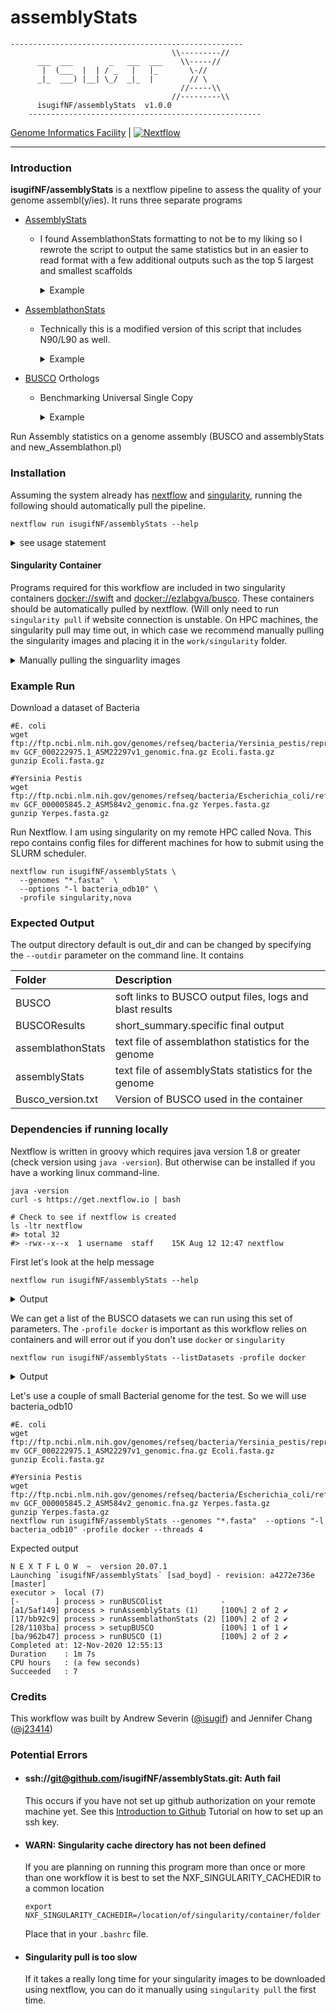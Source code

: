 # assemblyStats

```
----------------------------------------------------
                                    \\---------//       
      ___  ___        _   ___  ___    \\-----//        
       |  (___  |  | / _   |   |_       \-//         
      _|_  ___) |__| \_/  _|_  |        // \        
                                      //-----\\       
                                    //---------\\       
      isugifNF/assemblyStats  v1.0.0       
    ----------------------------------------------------
```

[Genome Informatics Facility](https://gif.biotech.iastate.edu/) | [![Nextflow](https://img.shields.io/badge/nextflow-%E2%89%A519.10.0-brightgreen.svg)](https://www.nextflow.io/)

---

### Introduction

**isugifNF/assemblyStats** is a nextflow pipeline to assess the quality of your genome assembl(y/ies).  It runs three separate programs

* [AssemblyStats](https://github.com/ISUgenomics/swift/blob/master/bin/assemblyStats.swift)
  * I found AssemblathonStats formatting to not be to my liking so I rewrote the script to output the same statistics but in an easier to read format with a few additional outputs such as the top 5 largest and smallest scaffolds
    <details><summary>Example</summary>

    <pre>
    ```
    Number of Scaffolds:                 3
    Total Nucleotide content             4658411
    Longest Scaffold:                  4553770       >NC_017168.1 Yersinia pestis A1122, complete sequence
    Shortest Scaffolds:                  8431        >NC_017170.1 Yersinia pestis A1122 plasmid unnamed, complete sequence
    Mean Scaffold Size                   1552803
    Median Scaffold length               96210.0
    N50 Scaffold length                  4553770
    L50 Scaffold length                  1
    N90 Scaffold length                  4553770
    L90 Scaffold length                  1
                                          #Scaffs   % Scaffolds      Nucleotides     % Nucleotide Content
    Number of Scaffolds [0-1K) nt         0          0.0 %             0               0.0 %
    Number of Scaffolds [1K-10K) nt       1          33.33 %         8431       0.180 %
    Number of Scaffolds [10K-100K) nt     1          33.33 %         96210   2.065 %
    Number of Scaffolds [100K-1M) nt      0          0.0 %   0       0.0 %
    Number of Scaffolds [1M-10M) nt       1          33.33 %         4553770         97.75 %
    Number of Scaffolds > 10M nt          0          0.0 %   0       0.0 %

    ```

    </pre>
    </details>
* [AssemblathonStats](https://github.com/KorfLab/Assemblathon/blob/master/assemblathon_stats.pl)
  * Technically this is a modified version of this script that includes N90/L90 as well.
    <details><summary>Example</summary>

    <pre>
    ```
    ---------------- Information for assembly 'Ecoli.fasta' ----------------
                                     Number of scaffolds          3
                                 Total size of scaffolds    4658411
                                        Longest scaffold    4553770
                                       Shortest scaffold       8431
                             Number of scaffolds > 1K nt          3 100.0%
                            Number of scaffolds > 10K nt          2  66.7%
                           Number of scaffolds > 100K nt          1  33.3%
                             Number of scaffolds > 1M nt          1  33.3%
                            Number of scaffolds > 10M nt          0   0.0%
                                      Mean scaffold size    1552804
                                    Median scaffold size      96210
                                     N50 scaffold length    4553770
                                      L50 scaffold count          1
                                     n90 scaffold length    4553770
                                      L90 scaffold count          1
                                             scaffold %A      26.07
                                             scaffold %C      23.69
                                             scaffold %G      23.94
                                             scaffold %T      26.30
                                             scaffold %N       0.00
                                     scaffold %non-ACGTN       0.00
                         Number of scaffold non-ACGTN nt          0
            Percentage of assembly in scaffolded contigs       0.0%
          Percentage of assembly in unscaffolded contigs     100.0%
                  Average number of contigs per scaffold        1.0
                  Average length of break (>25 Ns) between contigs in scaffold          0
                                       Number of contigs          3
                          Number of contigs in scaffolds          0
                      Number of contigs not in scaffolds          3
                                   Total size of contigs    4658411
                                          Longest contig    4553770
                                         Shortest contig       8431
                               Number of contigs > 1K nt          3 100.0%
                              Number of contigs > 10K nt          2  66.7%
                             Number of contigs > 100K nt          1  33.3%
                               Number of contigs > 1M nt          1  33.3%
                              Number of contigs > 10M nt          0   0.0%
                                        Mean contig size    1552804
                                      Median contig size      96210
                                       N50 contig length    4553770
                                        L50 contig count          1
                                       n90 contig length    4553770
                                        L90 contig count          1
                                               contig %A      26.07
                                               contig %C      23.69
                                               contig %G      23.94
                                               contig %T      26.30
                                               contig %N       0.00
                                       contig %non-ACGTN       0.00
                           Number of contig non-ACGTN nt          0
    ```

    </pre>
    </details>

* [BUSCO](https://busco.ezlab.org)  Orthologs
  * Benchmarking Universal Single Copy
    <details><summary>Example</summary>
    <pre>

    ```

            ***** Results:*****

            C:100.0%[S:100.0%,D:0.0%],F:0.0%,M:0.0%,n:124      
            124     Complete BUSCOs (C)                        
            124     Complete and single-copy BUSCOs (S)        
            0       Complete and duplicated BUSCOs (D)         
            0       Fragmented BUSCOs (F)                      
            0       Missing BUSCOs (M)                         
            124     Total BUSCO groups searched     
    ```

    </pre>
    </details>

Run Assembly statistics on a genome assembly (BUSCO and assemblyStats and new_Assemblathon.pl)

### Installation

Assuming the system already has [nextflow](https://www.nextflow.io/) and [singularity](https://sylabs.io/singularity/), running the following should automatically pull the pipeline. 

```
nextflow run isugifNF/assemblyStats --help
```

<details><summary>see usage statement</summary>

```
Usage:
The typical command for running the pipeline are as follows:
  nextflow run isugifNF/assemblyStats --genomes "*fasta" --outdir newStats3 --threads 16 --options "-l eukaryota_odb10" -profile condo,singularity
  nextflow run isugifNF/assemblyStats --genomes "*fasta" --outdir newStats3 --threads 16 --options "-l mollusca_odb10" -profile ceres,singularity --buscoOnly
Mandatory arguments:
  --genomes                      genome assembly fasta files to run stats on. (./data/*.fasta)
  -profile singularity (docker)  as of now, this workflow only works using singularity or docker and requires this profile [be sure singularity is in your path or loaded by a module]
Optional arguments:
  --outdir                       Output directory to place final output
  --threads                      Number of CPUs to use during the NanoPlot job [default:40]
  --queueSize                    Maximum number of jobs to be queued [default:18]
  --options                      [default:'--auto-lineage'], you may also consider  "--auto-lineage-prok","--auto-lineage-euk", "-l eukaryota_odb10"
  --listDatasets                 Display the list of available BUSCO lineage datasets to use in --options pipeline parameter.
  --buscoOnly                    When you just want to run a different lineage and not rerun the assemblathon stats
  --account                      Some HPCs require you supply an account name for tracking usage.  You can supply that here.
  --help                         This usage statement.
```

</details>

#### Singularity Container

Programs required for this workflow are included in two singularity containers [docker://swift](https://hub.docker.com/_/swift) and [docker://ezlabgva/busco](https://hub.docker.com/r/ezlabgva/busco). These containers should be automatically pulled by nextflow. (Will only need to run `singularity pull` if website connection is unstable. On HPC machines, the singularity pull may time out, in which case we recommend manually pulling the singularity images and placing it in the `work/singularity` folder.

<details><summary>Manually pulling the singuarlity images</summary>

Run the following to manually pull the two singularity containers. If on the HPC, you may need to be on the dtn node.

```
singularity pull  --name swift.img docker://swift > /dev/null
singularity pull  --name ezlabgva-busco-v5.1.2_cv1.img docker://ezlabgva/busco:v5.1.2_cv1 > /dev/null

ls *.img
#> ezlabgva-busco-v5.1.2_cv1.img  swift.img
```

When you attempted to run this pipeline, Nextflow should have created a `work/singularity` folder in the current directory. If not, create it and add the singularity images.

```
mkdir -p work/singularity
mv *.img work/singularity/.
```
  
</details>

### Example Run

Download a dataset of Bacteria

```
#E. coli
wget ftp://ftp.ncbi.nlm.nih.gov/genomes/refseq/bacteria/Yersinia_pestis/representative/GCF_000222975.1_ASM22297v1/GCF_000222975.1_ASM22297v1_genomic.fna.gz
mv GCF_000222975.1_ASM22297v1_genomic.fna.gz Ecoli.fasta.gz
gunzip Ecoli.fasta.gz

#Yersinia Pestis
wget ftp://ftp.ncbi.nlm.nih.gov/genomes/refseq/bacteria/Escherichia_coli/reference/GCF_000005845.2_ASM584v2/GCF_000005845.2_ASM584v2_genomic.fna.gz
mv GCF_000005845.2_ASM584v2_genomic.fna.gz Yerpes.fasta.gz
gunzip Yerpes.fasta.gz
```

Run Nextflow.  I am using singularity on my remote HPC called Nova. This repo contains config files for different machines for how to submit using the SLURM scheduler.

```
nextflow run isugifNF/assemblyStats \
  --genomes "*.fasta"  \
  --options "-l bacteria_odb10" \
  -profile singularity,nova
```

### Expected Output

The output directory default is out_dir and can be changed by specifying the `--outdir` parameter on the command line.  It contains

|Folder| Description|
| :-- | :-- |
|BUSCO | soft links to BUSCO output files, logs and blast results|
|BUSCOResults| short_summary.specific final output|
|assemblathonStats| text file of assemblathon statistics for the genome|
|assemblyStats| text file of assemblyStats statistics for the genome|
|Busco_version.txt| Version of BUSCO used in the container|


### Dependencies if running locally

Nextflow is written in groovy which requires java version 1.8 or greater (check version using `java -version`). But otherwise can be installed if you have a working linux command-line.

```
java -version
curl -s https://get.nextflow.io | bash

# Check to see if nextflow is created
ls -ltr nextflow
#> total 32
#> -rwx--x--x  1 username  staff    15K Aug 12 12:47 nextflow
```

First let's look at the help message

```
nextflow run isugifNF/assemblyStats --help
```

<details><summary>Output</summary>

<pre>

              N E X T F L O W  ~  version 20.07.1
              Launching `isugifNF/assemblyStats/main.nf` [magical_colden] - revision: a156628d62
              ----------------------------------------------------
                                                  \\---------//       
                    ___  ___        _   ___  ___    \\-----//        
                     |  (___  |  | / _   |   |_       \-//         
                    _|_  ___) |__| \_/  _|_  |        // \        
                                                    //-----\\       
                                                  //---------\\       
                    isugifNF/nanoQCtrim  v1.0.0       
                  ----------------------------------------------------
              Usage:
                    The typical command for running the pipeline are as follows:

                    nextflow run isugifNF/assemblyStats --genomes "*fasta" --outdir newStats3 --threads 16 --options "-l eukaryota_odb10" -profile condo,singularity
                    nextflow run isugifNF/assemblyStats --genomes "*fasta" --outdir newStats3 --threads 16 --options "-l mollusca_odb10" -profile condo,singularity --buscoOnly

                    Mandatory arguments:

                    --genomes                      genome assembly fasta files to run stats on. (./data/*.fasta)
                    -profile singularity (docker)          as of now, this workflow only works using singularity or docker and requires this profile [be sure singularity is in your path or loaded by a module]

                    Optional arguments:
                    --outdir                       Output directory to place final output
                    --threads                      Number of CPUs to use during the NanoPlot job [16]
                    --queueSize                    Maximum number of jobs to be queued [18]
                    --options                      ["--auto-lineage"], you may also consider  "--auto-lineage-prok","--auto-lineage-euk",""-l eukaryota_odb10"
                    --listDatasets                 Display the list of available BUSCO lineage datasets to use in --options pipeline parameter.
                    buscoOnly                      When you just want to run a different lineage and not rerun the assemblathon stats
                    --help                         This usage statement.

</pre>
</details>

We can get a list of the BUSCO datasets we can run using this set of parameters.  The `-profile docker` is important as this workflow relies on containers and will error out if you don't use `docker` or `singularity`

```
nextflow run isugifNF/assemblyStats --listDatasets -profile docker
```

<details><summary>Output</summary>

<pre>
N E X T F L O W  ~  version 20.07.1
Launching `isugifNF/assemblyStats/main.nf` [amazing_colden] - revision: a156628d62
executor >  local (1)
[6c/31848c] process > runBUSCOlist [  0%] 0 of 1
INFO:	Downloading information on latest versions of BUSCO data...
INFO:	Downloading file 'https://busco-data.ezlab.org/v4/data/information/lineages_list.2019-11-27.txt.tar.gz'
INFO:	Decompressing file '/Users/severin/work/6c/31848cd8f040c93f4047d085609d69/busco_downloads/information/lineages_list.2019-11-27.txt.tar.gz'

################################################

Datasets available to be used with BUSCOv4 as of 2019/11/27:

 bacteria_odb10
     - acidobacteria_odb10
     - actinobacteria_phylum_odb10
         - actinobacteria_class_odb10
             - corynebacteriales_odb10
             - micrococcales_odb10
             - propionibacteriales_odb10
             - streptomycetales_odb10
             - streptosporangiales_odb10
         - coriobacteriia_odb10
             - coriobacteriales_odb10
     - aquificae_odb10
     - bacteroidetes-chlorobi_group_odb10
         - bacteroidetes_odb10
             - bacteroidia_odb10
                 - bacteroidales_odb10
             - cytophagia_odb10
                 - cytophagales_odb10
             - flavobacteriia_odb10
                 - flavobacteriales_odb10
             - sphingobacteriia_odb10
         - chlorobi_odb10
     - chlamydiae_odb10
     - chloroflexi_odb10
     - cyanobacteria_odb10
         - chroococcales_odb10
         - nostocales_odb10
         - oscillatoriales_odb10
         - synechococcales_odb10
     - firmicutes_odb10
         - bacilli_odb10
             - bacillales_odb10
             - lactobacillales_odb10
         - clostridia_odb10
             - clostridiales_odb10
             - thermoanaerobacterales_odb10
         - selenomonadales_odb10
         - tissierellia_odb10
             - tissierellales_odb10
     - fusobacteria_odb10
         - fusobacteriales_odb10
     - planctomycetes_odb10
     - proteobacteria_odb10
         - alphaproteobacteria_odb10
             - rhizobiales_odb10
                 - rhizobium-agrobacterium_group_odb10
             - rhodobacterales_odb10
             - rhodospirillales_odb10
             - rickettsiales_odb10
             - sphingomonadales_odb10
         - betaproteobacteria_odb10
             - burkholderiales_odb10
             - neisseriales_odb10
             - nitrosomonadales_odb10
         - delta-epsilon-subdivisions_odb10
             - deltaproteobacteria_odb10
                 - desulfobacterales_odb10
                 - desulfovibrionales_odb10
                 - desulfuromonadales_odb10
             - epsilonproteobacteria_odb10
                 - campylobacterales_odb10
         - gammaproteobacteria_odb10
             - alteromonadales_odb10
             - cellvibrionales_odb10
             - chromatiales_odb10
             - enterobacterales_odb10
             - legionellales_odb10
             - oceanospirillales_odb10
             - pasteurellales_odb10
             - pseudomonadales_odb10
             - thiotrichales_odb10
             - vibrionales_odb10
             - xanthomonadales_odb10
     - spirochaetes_odb10
         - spirochaetia_odb10
             - spirochaetales_odb10
     - synergistetes_odb10
     - tenericutes_odb10
         - mollicutes_odb10
             - entomoplasmatales_odb10
             - mycoplasmatales_odb10
     - thermotogae_odb10
     - verrucomicrobia_odb10
 archaea_odb10
     - thaumarchaeota_odb10
     - thermoprotei_odb10
         - thermoproteales_odb10
         - sulfolobales_odb10
         - desulfurococcales_odb10
     - euryarchaeota_odb10
         - thermoplasmata_odb10
         - methanococcales_odb10
         - methanobacteria_odb10
         - methanomicrobia_odb10
             - methanomicrobiales_odb10
         - halobacteria_odb10
             - halobacteriales_odb10
             - natrialbales_odb10
             - haloferacales_odb10
 eukaryota_odb10
     - alveolata_odb10
         - apicomplexa_odb10
             - aconoidasida_odb10
                 - plasmodium_odb10
             - coccidia_odb10
     - euglenozoa_odb10
     - fungi_odb10
         - ascomycota_odb10
             - dothideomycetes_odb10
                 - capnodiales_odb10
                 - pleosporales_odb10
             - eurotiomycetes_odb10
                 - chaetothyriales_odb10
                 - eurotiales_odb10
                 - onygenales_odb10
             - leotiomycetes_odb10
                 - helotiales_odb10
             - saccharomycetes_odb10
             - sordariomycetes_odb10
                 - glomerellales_odb10
                 - hypocreales_odb10
         - basidiomycota_odb10
             - agaricomycetes_odb10
                 - agaricales_odb10
                 - boletales_odb10
                 - polyporales_odb10
             - tremellomycetes_odb10
         - microsporidia_odb10
         - mucoromycota_odb10
             - mucorales_odb10
     - metazoa_odb10
         - arthropoda_odb10
             - arachnida_odb10
             - insecta_odb10
                 - endopterygota_odb10
                     - diptera_odb10
                     - hymenoptera_odb10
                     - lepidoptera_odb10
                 - hemiptera_odb10
         - mollusca_odb10
         - nematoda_odb10
         - vertebrata_odb10
             - actinopterygii_odb10
                 - cyprinodontiformes_odb10
             - tetrapoda_odb10
                 - mammalia_odb10
                     - eutheria_odb10
                         - euarchontoglires_odb10
                             - glires_odb10
                             - primates_odb10
                         - laurasiatheria_odb10
                             - carnivora_odb10
                             - cetartiodactyla_odb10
                 - sauropsida_odb10
                     - aves_odb10
                         - passeriformes_odb10
     - stramenopiles_odb10
     - viridiplantae_odb10
         - chlorophyta_odb10
         - embryophyta_odb10
             - liliopsida_odb10
                 - poales_odb10
             - eudicots_odb10
                 - brassicales_odb10
                 - fabales_odb10
                 - solanales_odb10
executor >  local (1)
[6c/31848c] process > runBUSCOlist [100%] 1 of 1 ✔

            </pre>
</details>

Let's use a couple of small Bacterial genome for the test. So we will use  bacteria_odb10

```
#E. coli
wget ftp://ftp.ncbi.nlm.nih.gov/genomes/refseq/bacteria/Yersinia_pestis/representative/GCF_000222975.1_ASM22297v1/GCF_000222975.1_ASM22297v1_genomic.fna.gz
mv GCF_000222975.1_ASM22297v1_genomic.fna.gz Ecoli.fasta.gz
gunzip Ecoli.fasta.gz

#Yersinia Pestis
wget ftp://ftp.ncbi.nlm.nih.gov/genomes/refseq/bacteria/Escherichia_coli/reference/GCF_000005845.2_ASM584v2/GCF_000005845.2_ASM584v2_genomic.fna.gz
mv GCF_000005845.2_ASM584v2_genomic.fna.gz Yerpes.fasta.gz
gunzip Yerpes.fasta.gz
nextflow run isugifNF/assemblyStats --genomes "*.fasta"  --options "-l bacteria_odb10" -profile docker --threads 4
```

Expected output

```
N E X T F L O W  ~  version 20.07.1
Launching `isugifNF/assemblyStats` [sad_boyd] - revision: a4272e736e [master]
executor >  local (7)
[-        ] process > runBUSCOlist             -
[a1/5af149] process > runAssemblyStats (1)     [100%] 2 of 2 ✔
[17/bb92c9] process > runAssemblathonStats (2) [100%] 2 of 2 ✔
[28/1103ba] process > setupBUSCO               [100%] 1 of 1 ✔
[ba/962b47] process > runBUSCO (1)             [100%] 2 of 2 ✔
Completed at: 12-Nov-2020 12:55:13
Duration    : 1m 7s
CPU hours   : (a few seconds)
Succeeded   : 7
```

### Credits

This workflow was built by Andrew Severin ([@isugif](https://github.com/isugif)) and Jennifer Chang ([@j23414](https://github.com/j23414))


### Potential Errors

* #### ssh://git@github.com/isugifNF/assemblyStats.git: Auth fail

  This occurs if you have not set up github authorization on your remote machine yet.  See this [Introduction to Github](https://bioinformaticsworkbook.org/Appendix/github/introgithub#gsc.tab=0) Tutorial on how to set up an ssh key.
* #### WARN: Singularity cache directory has not been defined
  If you are planning on running this program more than once or more than one workflow it is best to set the NXF_SINGULARITY_CACHEDIR to a common location
  ```
  export NXF_SINGULARITY_CACHEDIR=/location/of/singularity/container/folder
  ```
  Place that in your `.bashrc` file.

* #### Singularity pull is too slow

  If it takes a really long time for your singularity images to be downloaded using nextflow, you can do it manually using `singularity pull` the first time.
